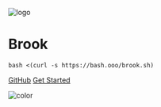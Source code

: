 ![logo](https://txthinking.github.io/brook/_static/brook.png)

# Brook

```
bash <(curl -s https://bash.ooo/brook.sh)
```

[GitHub](https://github.com/txthinking/brook)
[Get Started](#cli-and-gui)

![color](#ffffff)
